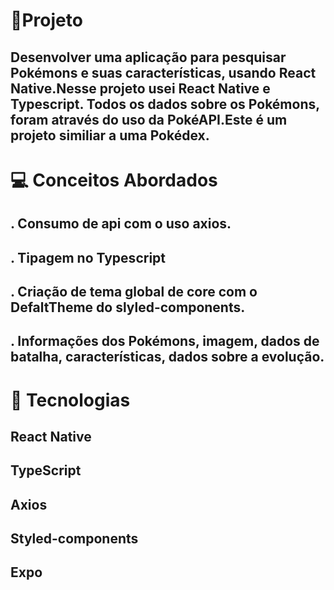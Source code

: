 # 📱Projeto

## Desenvolver uma aplicação para pesquisar Pokémons e suas características, usando React Native.Nesse projeto usei React Native e Typescript. Todos os dados sobre os Pokémons, foram através do uso da PokéAPI.Este é um projeto similiar a uma Pokédex.

# 💻 Conceitos Abordados

## . Consumo de api com o uso axios.

## . Tipagem no Typescript

## . Criação de tema global de core com o DefaltTheme do slyled-components.

## . Informações dos Pokémons, imagem, dados de batalha, características, dados sobre a evolução.

# 🚀 Tecnologias

## React Native

## TypeScript

## Axios

## Styled-components

## Expo
